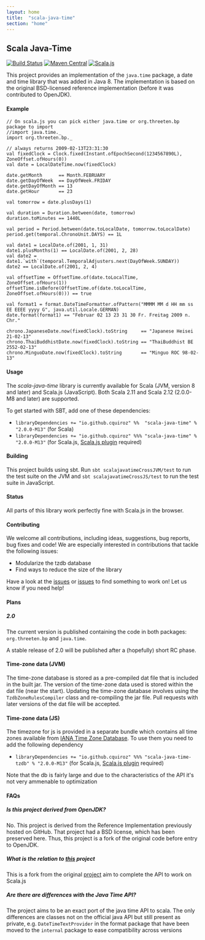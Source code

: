 ```yaml
---
layout: home
title:  "scala-java-time"
section: "home"
---
```


## Scala Java-Time

[![Build Status](https://travis-ci.org/cquiroz/scala-java-time.svg?branch=master)](https://travis-ci.org/cquiroz/scala-java-time)
[![Maven Central](https://img.shields.io/maven-central/v/io.github.cquiroz/scala-java-time_2.11.svg)](https://maven-badges.herokuapp.com/maven-central/io.github.cquiroz/scala-java-time_2.11)
[![Scala.js](http://scala-js.org/assets/badges/scalajs-0.6.8.svg)](http://scala-js.org)

This project provides an implementation of the `java.time` package, a date and time library that was added in Java 8.
The implementation is based on the original BSD-licensed reference implementation (before it was contributed to OpenJDK).

#### Example

```tut:book
// On scala.js you can pick either java.time or org.threeten.bp package to import
//import java.time._
import org.threeten.bp._

// always returns 2009-02-13T23:31:30
val fixedClock = Clock.fixed(Instant.ofEpochSecond(1234567890L), ZoneOffset.ofHours(0))
val date = LocalDateTime.now(fixedClock)

date.getMonth      == Month.FEBRUARY
date.getDayOfWeek  == DayOfWeek.FRIDAY
date.getDayOfMonth == 13
date.getHour       == 23

val tomorrow = date.plusDays(1)

val duration = Duration.between(date, tomorrow)
duration.toMinutes == 1440L

val period = Period.between(date.toLocalDate, tomorrow.toLocalDate)
period.get(temporal.ChronoUnit.DAYS) == 1L

val date1 = LocalDate.of(2001, 1, 31)
date1.plusMonths(1) == LocalDate.of(2001, 2, 28)
val date2 = date1.`with`(temporal.TemporalAdjusters.next(DayOfWeek.SUNDAY))
date2 == LocalDate.of(2001, 2, 4)

val offsetTime = OffsetTime.of(date.toLocalTime, ZoneOffset.ofHours(1))
offsetTime.isBefore(OffsetTime.of(date.toLocalTime, ZoneOffset.ofHours(0))) == true

val format1 = format.DateTimeFormatter.ofPattern("MMMM MM d HH mm ss EE EEEE yyyy G", java.util.Locale.GERMAN)
date.format(format1) == "Februar 02 13 23 31 30 Fr. Freitag 2009 n. Chr."

chrono.JapaneseDate.now(fixedClock).toString     == "Japanese Heisei 21-02-13"
chrono.ThaiBuddhistDate.now(fixedClock).toString == "ThaiBuddhist BE 2552-02-13"
chrono.MinguoDate.now(fixedClock).toString       == "Minguo ROC 98-02-13"
```

#### Usage

The *scala-java-time* library is currently available for Scala (JVM, version 8 and later) and Scala.js (JavaScript).
Both Scala 2.11 and Scala 2.12 (2.0.0-M8 and later) are supported.

To get started with SBT, add one of these dependencies:

- `libraryDependencies += "io.github.cquiroz" %%  "scala-java-time" % "2.0.0-M13"` (for Scala)
- `libraryDependencies += "io.github.cquiroz" %%% "scala-java-time" % "2.0.0-M13"` (for Scala.js, [Scala.js plugin](http://www.scala-js.org/tutorial/basic/#sbt-setup) required)

#### Building
This project builds using sbt.
Run `sbt scalajavatimeCrossJVM/test` to run the test suite on the JVM and
`sbt scalajavatimeCrossJS/test` to run the test suite in JavaScript.

#### Status

All parts of this library work perfectly fine with Scala.js in the browser.

#### Contributing

We welcome all contributions, including ideas, suggestions, bug reports, bug fixes and code!
We are especially interested in contributions that tackle the following issues:

* Modularize the tzdb database
* Find ways to reduce the size of the library

Have a look at the [issues](https://github.com/cquiroz/scala-java-time/issues) or [issues](https://github.com/soc/scala-java-time/issues) to find something to work on! Let us know if you need help!

#### Plans

##### 2.0

The current version is published containing the code in both packages: `org.threeten.bp` and `java.time`.

A stable release of 2.0 will be published after a (hopefully) short RC phase.

#### Time-zone data (JVM)
The time-zone database is stored as a pre-compiled dat file that is included in the built jar.
The version of the time-zone data used is stored within the dat file (near the start).
Updating the time-zone database involves using the `TzdbZoneRulesCompiler` class
and re-compiling the jar file.
Pull requests with later versions of the dat file will be accepted.

#### Time-zone data (JS)
The timezone for js is provided in a separate bundle which contains all time zones available from
[IANA Time Zone Database](https://www.iana.org/time-zones). To use them you need to add the following dependency

- `libraryDependencies += "io.github.cquiroz" %%% "scala-java-time-tzdb" % "2.0.0-M13"` (for Scala.js, [Scala.js plugin](http://www.scala-js.org/tutorial/basic/#sbt-setup) required)

Note that the db is fairly large and due to the characteristics of the API it's not very ammenable to optimization

#### FAQs

##### Is this project derived from OpenJDK?

No. This project is derived from the Reference Implementation previously hosted on GitHub.
That project had a BSD license, which has been preserved here.
Thus, this project is a fork of the original code before entry to OpenJDK.

##### What is the relation to [this](https://github.com/soc/scala-java-time/) project

This is a fork from the original [project](https://github.com/soc/scala-java-time/) aim to complete the API to work on Scala.js

##### Are there are differences with the Java Time API?

The project aims to be an exact port of the java time API to scala.
The only differences are classes not on the official java API but still present as private, e.g. `DateTimeTextProvider`
in the format package that have been moved to the `internal` package to ease compatibility across versions
